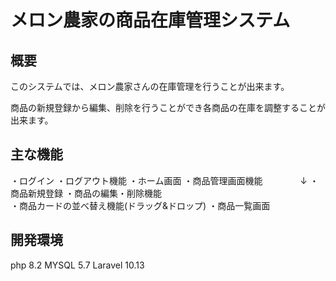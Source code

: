 # メロン農家の商品在庫管理システム

## 概要
このシステムでは、メロン農家さんの在庫管理を行うことが出来ます。

商品の新規登録から編集、削除を行うことができ各商品の在庫を調整することが出来ます。

## 主な機能
・ログイン
・ログアウト機能
・ホーム画面
・商品管理画面機能
　　　　↓
・商品新規登録
・商品の編集・削除機能  
・商品カードの並べ替え機能(ドラッグ&ドロップ)
・商品一覧画面

## 開発環境
php 8.2
MYSQL 5.7
Laravel 10.13

